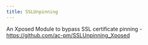 ```yaml
---
title: SSLUnpinning
---
```


An Xposed Module to bypass SSL certificate pinning - <https://github.com/ac-pm/SSLUnpinning_Xposed>